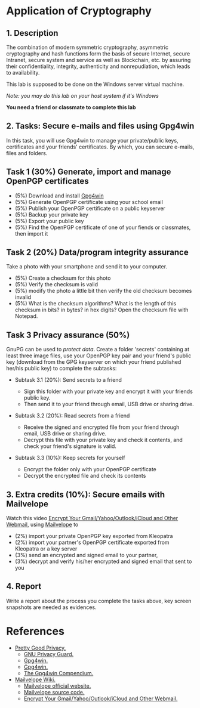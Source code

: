 # Application of Cryptography

## 1. Description
The combination of modern symmetric cryptography, asymmetric cryptography and hash functions form the basis of secure Internet, secure Intranet, secure system and service as well as Blockchain, etc. by assuring their confidentiality, integrity, authenticity and nonrepudiation, which leads to availability.

This lab is supposed to be done on the Windows server virtual machine.

_Note: you may do this lab on your host system if it's Windows_

**You need a friend or classmate to complete this lab**

## 2. Tasks: Secure e-mails and files using Gpg4win
In this task, you will use Gpg4win to manage your private/public keys, certificates and your friends' certificates. By which, you can secure e-mails, files and folders.

## Task 1 (30%) Generate, import and manage OpenPGP certificates
- (5%) Download and install [Gpg4win](https://www.gpg4win.org/)
- (5%) Generate OpenPGP certificate using your school email
- (5%) Publish your OpenPGP certificate on a public keyserver
- (5%) Backup your private key
- (5%) Export your public key
- (5%) Find the OpenPGP certificate of one of your fiends or classmates, then import it

## Task 2 (20%) Data/program integrity assurance 
Take a photo with your smartphone and send it to your computer.
- (5%) Create a checksum for this photo
- (5%) Verify the checksum is valid
- (5%) modify the photo a little bit then verify the old checksum becomes invalid
- (5%) What is the checksum algorithms? What is the length of this checksum in bits? in bytes? in hex digits? Open the checksum file with Notepad.


## Task 3 Privacy assurance (50%)
GnuPG can be used to _protect data_. Create a folder 'secrets' containing at least three image files, use your OpenPGP key pair and your friend's public key (download from the GPG keyserver on which your friend published her/his public key) to complete the subtasks:
	
* Subtask 3.1 (20%): Send secrets to a friend
  * Sign this folder with your private key and encrypt it with your friends public key. 
  * Then send it to your friend through email, USB drive or sharing drive.
	
* Subtask 3.2 (20%): Read secrets from a friend
  * Receive the signed and encrypted file from your friend through email, USB drive or sharing drive. 
  * Decrypt this file with your private key and check it contents, and check your friend's signature is valid.

* Subtask 3.3 (10%): Keep secrets for yourself
  * Encrypt the folder only with your OpenPGP certificate
  * Decrypt the encrypted file and check its contents

## 3. Extra credits (10%): Secure emails with Mailvelope
Watch this video [Encrypt Your Gmail/Yahoo/Outlook/iCloud and Other Webmail](https://youtu.be/\-Hz40\_P6bVE), using [Mailvelope](https://www.mailvelope.com/) to 
* (2%) import your private OpenPGP key exported from Kleopatra
* (2%) import your partner's OpenPGP certificate exported from Kleopatra or a key server
* (3%) send an encrypted and signed email to your partner, 
* (3%) decrypt and verify his/her encrypted and signed email that sent to you 
 

## 4. Report
Write a report about the process you complete the tasks above, key screen snapshots are needed as evidences.

# References
* [Pretty Good Privacy.](https://en.wikipedia.org/wiki/Pretty\_Good\_Privacy)
  * [GNU Privacy Guard.](https://en.wikipedia.org/wiki/GNU\_Privacy\_Guard)
  * [Gpg4win.](https://en.wikipedia.org/wiki/Gpg4win)
  * [Gpg4win.](https://www.gpg4win.org)
  * [The Gpg4win Compendium.](https://files.gpg4win.org/doc/gpg4win-compendium-en.pdf)
* [Mailvelope Wiki.](https://en.wikipedia.org/wiki/Mailvelope)
  * [Mailvelope official website.](https://www.mailvelope.com)
  * [Mailvelope source code.](https://github.com/mailvelope/)
  * [Encrypt Your Gmail/Yahoo/Outlook/iCloud and Other Webmail.](https://www.youtube.com/watch?v=\-Hz40\_P6bVE)